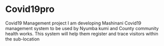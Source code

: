 # Covid19pro
Covid19 Management project
I am developing Mashinani Covid19 management system to be used by Nyumba kumi and County community health works. 
This system will help them register and trace visitors within the sub-location
